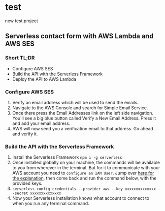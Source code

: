 # test
new test project

## Serverless contact form with AWS Lambda and AWS SES

### Short TL;DR
* Configure AWS SES
* Build the API with the Serverless Framework
* Deploy the API to AWS Lambda


### Configure AWS SES
1. Verify an email address which will be used to send the emails.
2. Navigate to the AWS Console and search for Simple Email Service.
3. Once there press the Email Addresses link on the left side navigation. You'll see a big blue button called Verify a New Email Address. Press it and add your email address.
4. AWS will now send you a verification email to that address. Go ahead and verify it.

### Build the API with the Serverless Framework
1. Install the Serverless Framework `npm i -g serverless`
2. Once installed globally on your machine, the commands will be available to you from wherever in the terminal. But for it to communicate with your AWS account you need to `configure an IAM User`. Jump over [here for the explanation](https://docs.aws.amazon.com/IAM/latest/UserGuide/id_users_create.html), then come back and run the command below, with the provided keys.
3. `serverless config credentials --provider aws --key xxxxxxxxxxxxxx --secret xxxxxxxxxxxxxx`
4. Now your Serverless installation knows what account to connect to when you run any terminal command.
